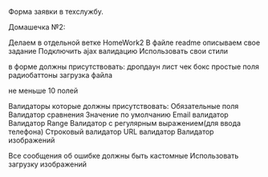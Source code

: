 
Форма заявки в техслужбу.

Домашечка №2:

Делаем в отдельной ветке HomeWork2
В файле readme описываем свое задание
Подключить ajax валидацию
Использовать свои стили

в форме должны присутствовать:
дропдаун лист
чек бокс
простые поля
радиобаттоны
загрузка файла

не меньше 10 полей

Валидаторы которые должны присутствовать:
Обязательные поля
Валидатор сравнения
Значение по умолчанию
Email валидатор
Валидатор Range
Валидатор с регулярным выражением(для ввода телефона)
Строковый валидатор
URL валидатор
Валидатор изображений

Все сообщения об ошибке должны быть кастомные
Использовать загрузку изображений﻿
